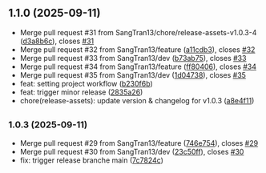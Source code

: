 ## 1.1.0 (2025-09-11)

* Merge pull request #31 from SangTran13/chore/release-assets-v1.0.3-4 ([d3a8b6c](https://github.com/SangTran13/ecommerce-api/commit/d3a8b6c)), closes [#31](https://github.com/SangTran13/ecommerce-api/issues/31)
* Merge pull request #32 from SangTran13/feature ([a11cdb3](https://github.com/SangTran13/ecommerce-api/commit/a11cdb3)), closes [#32](https://github.com/SangTran13/ecommerce-api/issues/32)
* Merge pull request #33 from SangTran13/dev ([b73ab75](https://github.com/SangTran13/ecommerce-api/commit/b73ab75)), closes [#33](https://github.com/SangTran13/ecommerce-api/issues/33)
* Merge pull request #34 from SangTran13/feature ([ff80406](https://github.com/SangTran13/ecommerce-api/commit/ff80406)), closes [#34](https://github.com/SangTran13/ecommerce-api/issues/34)
* Merge pull request #35 from SangTran13/dev ([1d04738](https://github.com/SangTran13/ecommerce-api/commit/1d04738)), closes [#35](https://github.com/SangTran13/ecommerce-api/issues/35)
* feat: setting project workflow ([b230f6b](https://github.com/SangTran13/ecommerce-api/commit/b230f6b))
* feat: trigger minor release ([2835a26](https://github.com/SangTran13/ecommerce-api/commit/2835a26))
* chore(release-assets): update version & changelog for v1.0.3 ([a8e4f11](https://github.com/SangTran13/ecommerce-api/commit/a8e4f11))

## <small>1.0.3 (2025-09-11)</small>

* Merge pull request #29 from SangTran13/feature ([746e754](https://github.com/SangTran13/ecommerce-api/commit/746e754)), closes [#29](https://github.com/SangTran13/ecommerce-api/issues/29)
* Merge pull request #30 from SangTran13/dev ([23c50ff](https://github.com/SangTran13/ecommerce-api/commit/23c50ff)), closes [#30](https://github.com/SangTran13/ecommerce-api/issues/30)
* fix: trigger release branche main ([7c7824c](https://github.com/SangTran13/ecommerce-api/commit/7c7824c))
